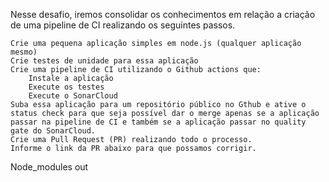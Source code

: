 Nesse desafio, iremos consolidar os conhecimentos em relação a criação de uma pipeline de CI realizando os seguintes passos.

    Crie uma pequena aplicação simples em node.js (qualquer aplicação mesmo)
    Crie testes de unidade para essa aplicação
    Crie uma pipeline de CI utilizando o Github actions que:
        Instale a aplicação
        Execute os testes
        Execute o SonarCloud
    Suba essa aplicação para um repositório público no Gthub e ative o status check para que seja possível dar o merge apenas se a aplicação passar na pipeline de CI e também se a aplicação passar no quality gate do SonarCloud.
    Crie uma Pull Request (PR) realizando todo o processo.
    Informe o link da PR abaixo para que possamos corrigir.

Node_modules out